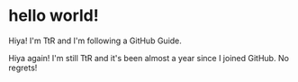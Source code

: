# hello world!

Hiya! I'm TtR and I'm following a GitHub Guide. 

Hiya again! I'm still TtR and it's been almost a year since I joined GitHub. No regrets!
